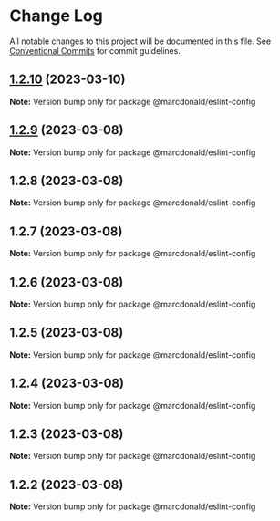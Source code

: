 # Change Log

All notable changes to this project will be documented in this file.
See [Conventional Commits](https://conventionalcommits.org) for commit guidelines.

## [1.2.10](https://github.com/marcdonald/js-config/compare/@marcdonald/eslint-config@1.2.9...@marcdonald/eslint-config@1.2.10) (2023-03-10)

**Note:** Version bump only for package @marcdonald/eslint-config





## [1.2.9](https://github.com/marcdonald/js-config/compare/@marcdonald/eslint-config@1.2.8...@marcdonald/eslint-config@1.2.9) (2023-03-08)

**Note:** Version bump only for package @marcdonald/eslint-config





## 1.2.8 (2023-03-08)

**Note:** Version bump only for package @marcdonald/eslint-config





## 1.2.7 (2023-03-08)

**Note:** Version bump only for package @marcdonald/eslint-config





## 1.2.6 (2023-03-08)

**Note:** Version bump only for package @marcdonald/eslint-config





## 1.2.5 (2023-03-08)

**Note:** Version bump only for package @marcdonald/eslint-config





## 1.2.4 (2023-03-08)

**Note:** Version bump only for package @marcdonald/eslint-config





## 1.2.3 (2023-03-08)

**Note:** Version bump only for package @marcdonald/eslint-config





## 1.2.2 (2023-03-08)

**Note:** Version bump only for package @marcdonald/eslint-config
